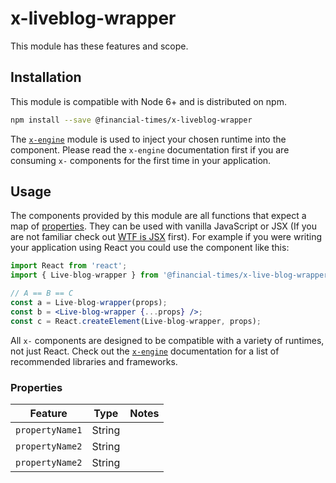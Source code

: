 # x-liveblog-wrapper

This module has these features and scope.


## Installation

This module is compatible with Node 6+ and is distributed on npm.

```bash
npm install --save @financial-times/x-liveblog-wrapper
```

The [`x-engine`][engine] module is used to inject your chosen runtime into the component. Please read the `x-engine` documentation first if you are consuming `x-` components for the first time in your application.

[engine]: https://github.com/Financial-Times/x-dash/tree/master/packages/x-engine


## Usage

The components provided by this module are all functions that expect a map of [properties](#properties). They can be used with vanilla JavaScript or JSX (If you are not familiar check out [WTF is JSX][jsx-wtf] first). For example if you were writing your application using React you could use the component like this:

```jsx
import React from 'react';
import { Live-blog-wrapper } from '@financial-times/x-live-blog-wrapper';

// A == B == C
const a = Live-blog-wrapper(props);
const b = <Live-blog-wrapper {...props} />;
const c = React.createElement(Live-blog-wrapper, props);
```

All `x-` components are designed to be compatible with a variety of runtimes, not just React. Check out the [`x-engine`][engine] documentation for a list of recommended libraries and frameworks.

[jsx-wtf]: https://jasonformat.com/wtf-is-jsx/

### Properties

Feature          | Type   | Notes
-----------------|--------|----------------------------
`propertyName1`  | String |
`propertyName2`  | String |
`propertyName2`  | String |
